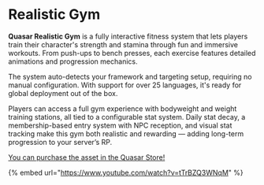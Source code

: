 # Realistic Gym

**Quasar Realistic Gym** is a fully interactive fitness system that lets players train their character's strength and stamina through fun and immersive workouts. From push-ups to bench presses, each exercise features detailed animations and progression mechanics.

The system auto-detects your framework and targeting setup, requiring no manual configuration. With support for over 25 languages, it's ready for global deployment out of the box.

Players can access a full gym experience with bodyweight and weight training stations, all tied to a configurable stat system. Daily stat decay, a membership-based entry system with NPC reception, and visual stat tracking make this gym both realistic and rewarding — adding long-term progression to your server’s RP.

[You can purchase the asset in the Quasar Store!](https://www.quasar-store.com/scripts/gym)

{% embed url="https://www.youtube.com/watch?v=tTrBZQ3WNqM" %}
